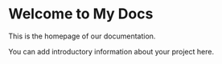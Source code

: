 # Welcome to My Docs

This is the homepage of our documentation.

You can add introductory information about your project here.

